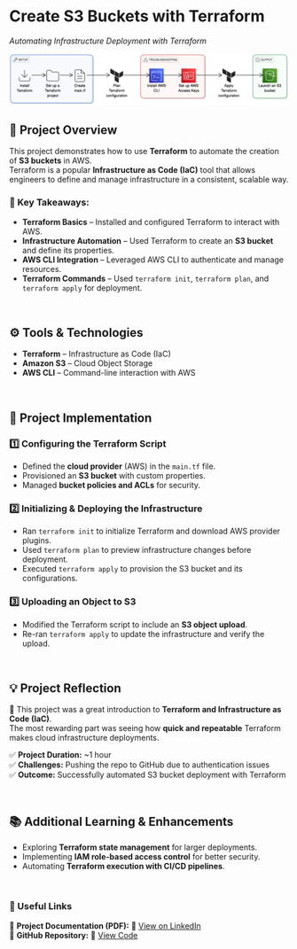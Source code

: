 # Create S3 Buckets with Terraform  
*Automating Infrastructure Deployment with Terraform*

![terraform-s3-buckets.png](terraform-s3-buckets.png)

## 📌 Project Overview  
This project demonstrates how to use **Terraform** to automate the creation of **S3 buckets** in AWS.  
Terraform is a popular **Infrastructure as Code (IaC)** tool that allows engineers to define and manage infrastructure in a consistent, scalable way.  

### **🎯 Key Takeaways:**  
- **Terraform Basics** – Installed and configured Terraform to interact with AWS.  
- **Infrastructure Automation** – Used Terraform to create an **S3 bucket** and define its properties.  
- **AWS CLI Integration** – Leveraged AWS CLI to authenticate and manage resources.  
- **Terraform Commands** – Used `terraform init`, `terraform plan`, and `terraform apply` for deployment.  

<br>

## **⚙ Tools & Technologies**  
- **Terraform** – Infrastructure as Code (IaC)  
- **Amazon S3** – Cloud Object Storage  
- **AWS CLI** – Command-line interaction with AWS  

<br>

## **🔧 Project Implementation**  

### **1️⃣ Configuring the Terraform Script**  
- Defined the **cloud provider** (AWS) in the `main.tf` file.  
- Provisioned an **S3 bucket** with custom properties.  
- Managed **bucket policies and ACLs** for security.  

### **2️⃣ Initializing & Deploying the Infrastructure**  
- Ran `terraform init` to initialize Terraform and download AWS provider plugins.  
- Used `terraform plan` to preview infrastructure changes before deployment.  
- Executed `terraform apply` to provision the S3 bucket and its configurations.  

### **3️⃣ Uploading an Object to S3**  
- Modified the Terraform script to include an **S3 object upload**.  
- Re-ran `terraform apply` to update the infrastructure and verify the upload.  

<br>

## **💡 Project Reflection**  
🚀 This project was a great introduction to **Terraform and Infrastructure as Code (IaC)**.  
The most rewarding part was seeing how **quick and repeatable** Terraform makes cloud infrastructure deployments.  

✅ **Project Duration:** ~1 hour  
✅ **Challenges:** Pushing the repo to GitHub due to authentication issues  
✅ **Outcome:** Successfully automated S3 bucket deployment with Terraform  

<br>

## **📚 Additional Learning & Enhancements**  
- Exploring **Terraform state management** for larger deployments.  
- Implementing **IAM role-based access control** for better security.  
- Automating **Terraform execution with CI/CD pipelines**.  

<br>

### **📎 Useful Links**  
📄 **Project Documentation (PDF):** 🔗 [View on LinkedIn](https://www.linkedin.com/feed/update/urn:li:activity:7299317851033583616/)  
📂 **GitHub Repository:** 🔗 [View Code](https://github.com/joeycloudio/terraform-s3-setup/blob/master/main.tf)
